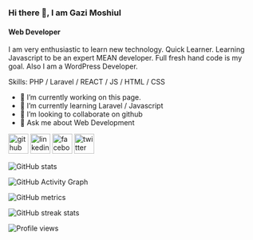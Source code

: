 ### Hi there 👋, I am Gazi Moshiul
#### Web Developer

I am very enthusiastic to learn new technology. Quick Learner. Learning Javascript to be an expert MEAN developer. Full fresh hand code is my goal.
Also I am a WordPress Developer.

Skills: PHP / Laravel / REACT / JS / HTML / CSS

- 🔭 I’m currently working on this page. 
- 🌱 I’m currently learning Laravel / Javascript 
- 👯 I’m looking to collaborate on github 
- 💬 Ask me about Web Development 


[<img src='https://cdn.jsdelivr.net/npm/simple-icons@3.0.1/icons/github.svg' alt='github' height='40'>](https://github.com/Moshiul3722)  [<img src='https://cdn.jsdelivr.net/npm/simple-icons@3.0.1/icons/linkedin.svg' alt='linkedin' height='40'>](https://www.linkedin.com/in/gazimoshiul/)  [<img src='https://cdn.jsdelivr.net/npm/simple-icons@3.0.1/icons/facebook.svg' alt='facebook' height='40'>](https://www.facebook.com/gazi.moshiul)  [<img src='https://cdn.jsdelivr.net/npm/simple-icons@3.0.1/icons/twitter.svg' alt='twitter' height='40'>](https://twitter.com/@GaziMoshiul)  

![GitHub stats](https://github-readme-stats.vercel.app/api?username=Moshiul3722&show_icons=true&count_private=true)  

![GitHub Activity Graph](https://activity-graph.herokuapp.com/graph?username=Moshiul3722)  

![GitHub metrics](https://metrics.lecoq.io/Moshiul3722)  

![GitHub streak stats](https://github-readme-streak-stats.herokuapp.com/?user=Moshiul3722)  

![Profile views](https://gpvc.arturio.dev/Moshiul3722)  
